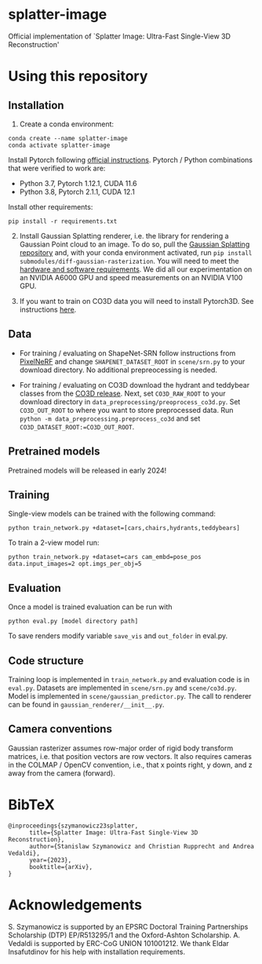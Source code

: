 # splatter-image
Official implementation of `Splatter Image: Ultra-Fast Single-View 3D Reconstruction'

# Using this repository

## Installation

1. Create a conda environment: 
```
conda create --name splatter-image
conda activate splatter-image
```

Install Pytorch following [official instructions](https://pytorch.org). Pytorch / Python combinations that were verified to work are: 
- Python 3.7, Pytorch 1.12.1, CUDA 11.6
- Python 3.8, Pytorch 2.1.1, CUDA 12.1

Install other requirements:
```
pip install -r requirements.txt
```

2. Install Gaussian Splatting renderer, i.e. the library for rendering a Gaussian Point cloud to an image. To do so, pull the [Gaussian Splatting repository](https://github.com/graphdeco-inria/gaussian-splatting/tree/main) and, with your conda environment activated, run `pip install submodules/diff-gaussian-rasterization`. You will need to meet the [hardware and software requirements](https://github.com/graphdeco-inria/gaussian-splatting/blob/main/README.md#hardware-requirements). We did all our experimentation on an NVIDIA A6000 GPU and speed measurements on an NVIDIA V100 GPU. 

3. If you want to train on CO3D data you will need to install Pytorch3D. See instructions [here](https://github.com/facebookresearch/pytorch3d/blob/main/INSTALL.md).

## Data

- For training / evaluating on ShapeNet-SRN follow instructions from [PixelNeRF](https://github.com/sxyu/pixel-nerf#getting-the-data) and change `SHAPENET_DATASET_ROOT` in `scene/srn.py` to your download directory. No additional prepreocessing is needed.

- For training / evaluating on CO3D download the hydrant and teddybear classes from the [CO3D release](https://ai.meta.com/datasets/co3d-downloads/). Next, set `CO3D_RAW_ROOT` to your download directory in `data_preprocessing/preoprocess_co3d.py`. Set `CO3D_OUT_ROOT` to where you want to store preprocessed data. Run `python -m data_preprocessing.preprocess_co3d` and set `CO3D_DATASET_ROOT:=CO3D_OUT_ROOT`.

## Pretrained models

Pretrained models will be released in early 2024!

## Training

Single-view models can be trained with the following command:
```
python train_network.py +dataset=[cars,chairs,hydrants,teddybears]
```

To train a 2-view model run:
```
python train_network.py +dataset=cars cam_embd=pose_pos data.input_images=2 opt.imgs_per_obj=5
```

## Evaluation

Once a model is trained evaluation can be run with 
```
python eval.py [model directory path]
```
To save renders modify variable `save_vis` and `out_folder` in eval.py.

## Code structure

Training loop is implemented in `train_network.py` and evaluation code is in `eval.py`. Datasets are implemented in `scene/srn.py` and `scene/co3d.py`. Model is implemented in `scene/gaussian_predictor.py`. The call to renderer can be found in `gaussian_renderer/__init__.py`.

## Camera conventions

Gaussian rasterizer assumes row-major order of rigid body transform matrices, i.e. that position vectors are row vectors. It also requires cameras in the COLMAP / OpenCV convention, i.e., that x points right, y down, and z away from the camera (forward).

# BibTeX

```
@inproceedings{szymanowicz23splatter,
      title={Splatter Image: Ultra-Fast Single-View 3D Reconstruction},
      author={Stanislaw Szymanowicz and Christian Rupprecht and Andrea Vedaldi},
      year={2023},
      booktitle={arXiv},
}
```

# Acknowledgements

S. Szymanowicz is supported by an EPSRC Doctoral Training Partnerships Scholarship (DTP) EP/R513295/1 and the Oxford-Ashton Scholarship.
A. Vedaldi is supported by ERC-CoG UNION 101001212.
We thank Eldar Insafutdinov for his help with installation requirements.